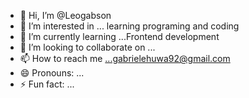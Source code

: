 - 👋 Hi, I’m @Leogabson
- 👀 I’m interested in ... learning programing and coding 
- 🌱 I’m currently learning ...Frontend development
- 💞️ I’m looking to collaborate on ...
- 📫 How to reach me ...gabrielehuwa92@gmail.com
- 😄 Pronouns: ...
- ⚡ Fun fact: ...

<!---
Leogabson/Leogabson is a ✨ special ✨ repository because its `README.md` (this file) appears on your GitHub profile.
You can click the Preview link to take a look at your changes.
--->
